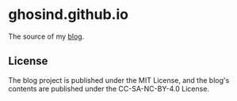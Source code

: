 # ghosind.github.io

The source of my [blog](...).

## License

The blog project is published under the MIT License, and the blog's contents are published under the CC-SA-NC-BY-4.0 License.